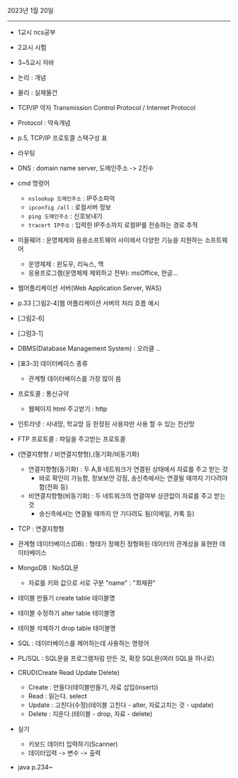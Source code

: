 2023년 1월 20일

---

- 1교시 ncs공부
- 2교시 시험
- 3~5교시 자바

- 논리 : 개념
- 물리 : 실제물건
- TCP/IP 약자 Transmission Control Protocol / Internet Protocol
- Protocol : 약속개념
- p.5, TCP/IP 프로토콜 스택구성 표
- 라우팅
- DNS : domain name server, 도메인주소 -> 2진수
- cmd 명령어
  - `nslookup 도메인주소` : IP주소파악
  - `ipconfig /all` : 로컬서버 정보
  - `ping 도메인주소` : 신호보내기
  - `tracert IP주소` : 입력한 IP주소까지 로컬IP를 전송하는 경로 추적
- 미들웨어 : 운영체제와 응용소프트웨어 사이에서 다양한 기능을 지원하는 소프트웨어
  - 운영체제 : 윈도우, 리눅스, 맥
  - 응용프로그램(운영체제 제외하고 전부): msOffice, 한글...
- 웹어플리케이션 서버(Web Application Server, WAS)
- p.33 [그림2-4]웹 어플리케이션 서버의 처리 흐름 예시
- [그림2-6]
- [그럼3-1]
- DBMS(Database Management System) : 오라클 ..
- [표3-3] 데이터베이스 종류
  - 관계형 데이터베이스를 가장 많이 씀

- 프로토콜 : 통신규약
  - 웹페이지 html 주고받기 : http
- 인트라넷 : 사내망, 학교망 등 한정된 사용자만 사용 할 수 있는 전산망
- FTP 프로토콜 : 파일을 주고받는 프로토콜
- (연결지향형 / 비연결지향형),(동기화/비동기화)
  - 연결지향형(동기화) : 두 A,B 네트워크가 연결된 상태에서 자료를 주고 받는 것
    - 바로 확인이 가능함, 정보보안 강점, 송신측에서는 연결될 때까지 기다려야함(전화 등)
  - 비연결지향형(비동기화) : 두 네트워크의 연결여부 상관없이 자료를 주고 받는 것
    - 송신측에서는 연결될 때까지 안 기다려도 됨(이메일, 카톡 등)
- TCP : 연결지향형
- 관계형 데이터베이스(DB) : 형태가 정해진 정형화된 데이터의 관계성을 표현한 데이터베이스
- MongoDB : NoSQL문
  - 자료를 키와 값으로 서로 구분 "name" : "최재환"
- 테이블 만들기 create table 테이블명
- 테이블 수정하기 alter table 테이블명
- 테이블 삭제하기 drop table 테이블명
- SQL : 데이터베이스를 제어하는데 사용하는 명령어
- PL/SQL : SQL문을 프로그램처럼 만든 것, 확장 SQL문(여러 SQL을 하나로)
- CRUD(Create Read Update Delete)
  - Create : 만들다(테이블만들기, 자료 삽입(insert))
  - Read : 읽는다. select
  - Update : 고친다(수정)(테이블 고친다 - alter, 자료고치는 것 - update)
  - Delete : 지운다.(테이블 - drop, 자료 - delete)
- 실기
  - 키보드 데이터 입력하기(Scanner)
  - 데이터입력 -> 변수 -> 출력
- java p.234~